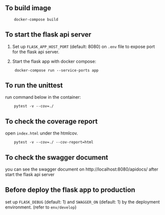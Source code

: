 ## To build image
        docker-compose build
## To start the flask api server
1. Set up `FLASK_APP_HOST_PORT` (default: 8080) on `.env` file to expose port for the flask api server.
2. Start the flask app with docker compose:

        docker-compose run --service-ports app
## To run the unittest
run command below in the container:

        pytest -v --cov=./
## To check the coverage report
open `index.html` under the htmlcov.

        pytest -v --cov=./ --cov-report=html
## To check the swagger document
you can see the swagger document on http://localhost:8080/apidocs/ after start the flask api server
## Before deploy the flask app to production
set up `FLASK_DEBUG` (default: 1) and `SWAGGER_ON` (default: 1) by the deployment environment. (refer to `env/develop`)